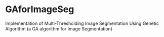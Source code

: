 # GAforImageSeg
Implementation of Multi-Thresholding Image Segmentation Using Genetic Algorithm (a GA algorithm for Image Segmentation)
